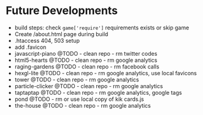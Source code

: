 # Future Developments

* build steps: check `game['require']` requirements exists or skip game
* Create /about.html page during build
* .htaccess 404, 503 setup
* add .favicon
* javascript-piano @TODO - clean repo - rm twitter codes
* html5-hearts @TODO - clean repo - rm google analytics
* raging-gardens @TODO - clean repo - rm facebook calls
* hexgl-lite @TODO - clean repo - rm google analytics, use local favicons
* tower @TODO - clean repo - rm google analytics
* particle-clicker @TODO - clean repo - rm google analytics
* taptaptap @TODO - clean repo - rm google analytics, google tags
* pond @TODO - rm or use local copy of kik cards.js
* the-house @TODO - clean repo - rm google analytics
